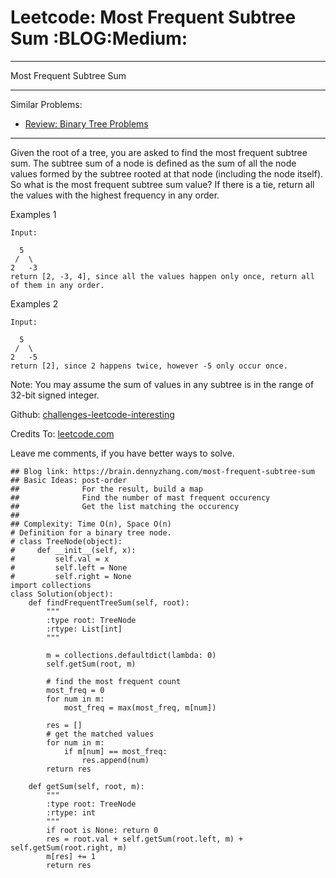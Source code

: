 # Leetcode: Most Frequent Subtree Sum     :BLOG:Medium:


---

Most Frequent Subtree Sum  

---

Similar Problems:  
-   [Review: Binary Tree Problems](https://brain.dennyzhang.com/review-binarytree)

---

Given the root of a tree, you are asked to find the most frequent subtree sum. The subtree sum of a node is defined as the sum of all the node values formed by the subtree rooted at that node (including the node itself). So what is the most frequent subtree sum value? If there is a tie, return all the values with the highest frequency in any order.  

Examples 1  

    Input:
    
      5
     /  \
    2   -3
    return [2, -3, 4], since all the values happen only once, return all of them in any order.

Examples 2  

    Input:
    
      5
     /  \
    2   -5
    return [2], since 2 happens twice, however -5 only occur once.

Note: You may assume the sum of values in any subtree is in the range of 32-bit signed integer.  

Github: [challenges-leetcode-interesting](https://github.com/DennyZhang/challenges-leetcode-interesting/tree/master/most-frequent-subtree-sum)  

Credits To: [leetcode.com](https://leetcode.com/problems/most-frequent-subtree-sum/description/)  

Leave me comments, if you have better ways to solve.  

    ## Blog link: https://brain.dennyzhang.com/most-frequent-subtree-sum
    ## Basic Ideas: post-order
    ##              For the result, build a map
    ##              Find the number of mast frequent occurency
    ##              Get the list matching the occurency
    ##
    ## Complexity: Time O(n), Space O(n)
    # Definition for a binary tree node.
    # class TreeNode(object):
    #     def __init__(self, x):
    #         self.val = x
    #         self.left = None
    #         self.right = None
    import collections
    class Solution(object):
        def findFrequentTreeSum(self, root):
            """
            :type root: TreeNode
            :rtype: List[int]
            """
    
            m = collections.defaultdict(lambda: 0)
            self.getSum(root, m)
    
            # find the most frequent count
            most_freq = 0
            for num in m:
                most_freq = max(most_freq, m[num])
    
            res = []
            # get the matched values
            for num in m:
                if m[num] == most_freq:
                    res.append(num)
            return res
    
        def getSum(self, root, m):
            """
            :type root: TreeNode
            :rtype: int
            """
            if root is None: return 0
            res = root.val + self.getSum(root.left, m) + self.getSum(root.right, m)
            m[res] += 1
            return res